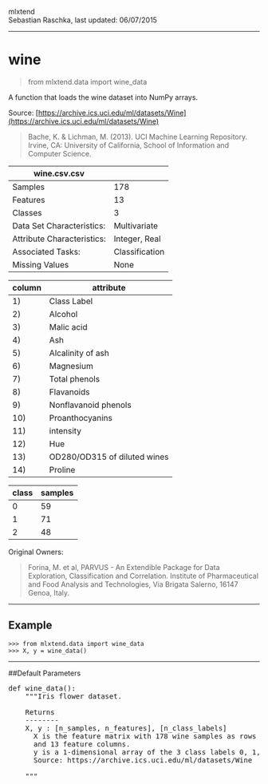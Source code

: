 mlxtend  
Sebastian Raschka, last updated: 06/07/2015


<hr>

# wine

> from mlxtend.data import wine_data

A function that loads the wine dataset into NumPy arrays.

Source: [https://archive.ics.uci.edu/ml/datasets/Wine](https://archive.ics.uci.edu/ml/datasets/Wine)

> Bache, K. & Lichman, M. (2013). UCI Machine Learning Repository. Irvine, CA: University of California, School of Information and Computer Science.



|wine.csv.csv					  |		  			|
|----------------------------|----------------|
| Samples                    | 178            |
| Features                   | 13             |
| Classes                    | 3              |
| Data Set Characteristics:  | Multivariate   |
| Attribute Characteristics: | Integer, Real  |
| Associated Tasks:          | Classification |
| Missing Values             | None           |

|	column| attribute	|
|-----|------------------------------|
| 1)  | Class Label                  |
| 2)  | Alcohol                      |
| 3)  | Malic acid                   |
| 4)  | Ash                          |
| 5)  | Alcalinity of ash            |
| 6)  | Magnesium                    |
| 7)  | Total phenols                |
| 8)  | Flavanoids                   |
| 9)  | Nonflavanoid phenols         |
| 10) | Proanthocyanins              |
| 11) | intensity                    |
| 12) | Hue                          |
| 13) | OD280/OD315 of diluted wines |
| 14) | Proline                      |


| class | samples   |
|-------|----|
| 0     | 59 |
| 1     | 71 |
| 2     | 48 |

Original Owners: 

> Forina, M. et al, PARVUS - 
An Extendible Package for Data Exploration, Classification and Correlation. 
Institute of Pharmaceutical and Food Analysis and Technologies, Via Brigata Salerno, 
16147 Genoa, Italy. 

<hr>

## Example

	>>> from mlxtend.data import wine_data
    >>> X, y = wine_data()
	
<hr>    

##Default Parameters


<pre>def wine_data():
    """Iris flower dataset.

    Returns
    --------
    X, y : [n_samples, n_features], [n_class_labels]
      X is the feature matrix with 178 wine samples as rows
      and 13 feature columns.
      y is a 1-dimensional array of the 3 class labels 0, 1, 2
      Source: https://archive.ics.uci.edu/ml/datasets/Wine

    """</pre>


